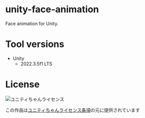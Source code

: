 # unity-face-animation
Face animation for Unity.

# Tool versions
* Unity
    * 2022.3.5f1 LTS
 
# License
![ユニティちゃんライセンス](https://unity-chan.com/images/imageLicenseLogo.png)

この作品は[ユニティちゃんライセンス条項](http://unity-chan.com/contents/license_jp/)の元に提供されています
